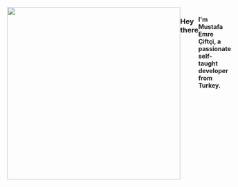 <div style="display:flex; flex-direction:row;">
  <img width="400" height="400" src=""/>

  <h3>Hey there</h3>
  <h4>I'm Mustafa Emre Çiftçi, a passionate self-taught developer from Turkey. </h4>
</div>
